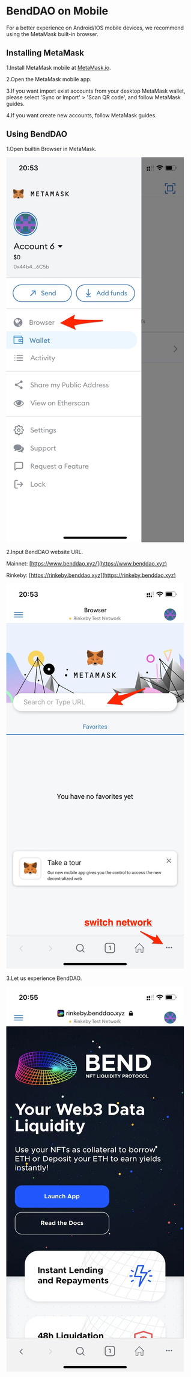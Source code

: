 # BendDAO on Mobile

For a better experience on Android/IOS mobile devices, we recommend using the MetaMask built-in browser.

## Installing MetaMask

1.Install MetaMask mobile at [MetaMask.io](https://metamask.io).

2.Open the MetaMask mobile app.

3.If you want import exist accounts from your desktop MetaMask wallet, please select 'Sync or Import' > 'Scan QR code', and follow MetaMask guides.

4.If you want create new accounts, follow MetaMask guides.

## Using BendDAO

1.Open builtin Browser in MetaMask.

![](../.gitbook/assets/WechatIMG52.jpg)

2.Input BendDAO website URL.

Mainnet: [https://www.benddao.xyz/](https://www.benddao.xyz)

Rinkeby: [https://rinkeby.benddao.xyz](https://rinkeby.benddao.xyz)

![](../.gitbook/assets/WechatIMG53.jpg)

3.Let us experience BendDAO.

![](../.gitbook/assets/WechatIMG54.jpeg)
